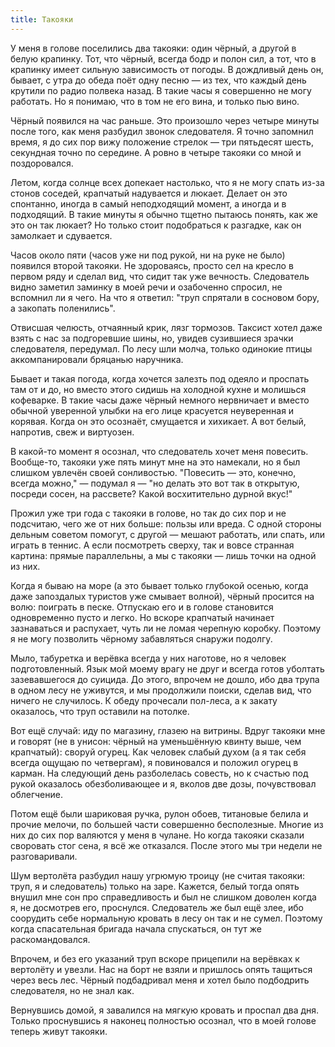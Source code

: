 ```yaml
---
title: Такояки
---
```


У меня в голове поселились два такояки: один чёрный, а другой в белую крапинку.
Тот, что чёрный, всегда бодр и полон сил, а тот, что в крапинку имеет сильную
зависимость от погоды. В дождливый день он, бывает, с утра до обеда поёт одну
песню — из тех, что каждый день крутили по радио полвека назад. В такие часы я
совершенно не могу работать. Но я понимаю, что в том не его вина, и только пью
вино.

Чёрный появился на час раньше. Это произошло через четыре минуты после того, как
меня разбудил звонок следователя. Я точно запомнил время, я до сих пор вижу
положение стрелок — три пятьдесят шесть, секундная точно по середине. А ровно в
четыре такояки со мной и поздоровался.

Летом, когда солнце всех допекает настолько, что я не могу спать из-за стонов
соседей, крапчатый надувается и люкает. Делает он это спонтанно, иногда в самый
неподходящий момент, а иногда и в подходящий. В такие минуты я обычно тщетно
пытаюсь понять, как же это он так люкает? Но только стоит подобраться к
разгадке, как он замолкает и сдувается.

Часов около пяти (часов уже ни под рукой, ни на руке не было) появился второй
такояки. Не здороваясь, просто сел на кресло в первом ряду и сделал вид, что
сидит так уже вечность. Следователь видно заметил заминку в моей речи и
озабоченно спросил, не вспомнил ли я чего. На что я ответил: "труп спрятали в
сосновом бору, а закопать поленились".

Отвисшая челюсть, отчаянный крик, лязг тормозов. Таксист хотел даже взять с нас
за подгоревшие шины, но, увидев сузившиеся зрачки следователя, передумал. По
лесу шли молча, только одинокие птицы аккомпанировали бряцанью наручника.

Бывает и такая погода, когда хочется залезть под одеяло и проспать там от и до,
но вместо этого сидишь на холодной кухне и молишься кофеварке. В такие часы даже
чёрный немного нервничает и вместо обычной уверенной улыбки на его лице
красуется неуверенная и корявая. Когда он это осознаёт, смущается и хихикает. А
вот белый, напротив, свеж и виртуозен.

В какой-то момент я осознал, что следователь хочет меня повесить. Вообще-то,
такояки уже пять минут мне на это намекали, но я был слишком увлечён своей
сонливостью. "Повесить — это, конечно, всегда можно," — подумал я — "но делать
это вот так в открытую, посреди сосен, на рассвете? Какой восхитительно дурной
вкус!"

Прожил уже три года с такояки в голове, но так до сих пор и не подсчитаю, чего
же от них больше: пользы или вреда. С одной стороны дельным советом помогут, с
другой — мешают работать, или спать, или играть в теннис. А если посмотреть
сверху, так и вовсе странная картина: прямые параллельны, а мы с такояки — лишь
точки на одной из них.

Когда я бываю на море (а это бывает только глубокой осенью, когда даже
запоздалых туристов уже смывает волной), чёрный просится на волю: поиграть в
песке. Отпускаю его и в голове становится одновременно пусто и легко. Но вскоре
крапчатый начинает зазнаваться и распухает, чуть ли не ломая черепную коробку.
Поэтому я не могу позволить чёрному забавляться снаружи подолгу.

Мыло, табуретка и верёвка всегда у них наготове, но я человек подготовленный.
Язык мой моему врагу не друг и всегда готов уболтать зазевавшегося до суицида.
До этого, впрочем не дошло, ибо два трупа в одном лесу не уживутся, и мы
продолжили поиски, сделав вид, что ничего не случилось. К обеду прочесали
пол-леса, а к закату оказалось, что труп оставили на потолке.

Вот ещё случай: иду по магазину, глазею на витрины. Вдруг такояки мне и говорят
(не в унисон: чёрный на уменьшённую квинту выше, чем крапчатый): своруй огурец.
Как человек слабый духом (а я так себя всегда ощущаю по четвергам), я
повиновался и положил огурец в карман. На следующий день разболелась совесть, но
к счастью под рукой оказалось обезболивающее и я, вколов две дозы, почувствовал
облегчение.

Потом ещё были шариковая ручка, рулон обоев, титановые белила и прочие мелочи,
по большей части совершенно бесполезные. Многие из них до сих пор валяются у
меня в чулане. Но когда такояки сказали своровать стог сена, я всё же отказался.
После этого мы три недели не разговаривали.

Шум вертолёта разбудил нашу угрюмую троицу (не считая такояки: труп, я и
следователь) только на заре. Кажется, белый тогда опять внушил мне сон про
справедливость и был не слишком доволен когда я, не досмотрев его, проснулся.
Следователь же был ещё злее, ибо соорудить себе нормальную кровать в лесу он так
и не сумел. Поэтому когда спасательная бригада начала спускаться, он тут же
раскомандовался.

Впрочем, и без его указаний труп вскоре прицепили на верёвках к вертолёту и
увезли. Нас на борт не взяли и пришлось опять тащиться через весь лес. Чёрный
подбадривал меня и хотел было подбодрить следователя, но не знал как.

Вернувшись домой, я завалился на мягкую кровать и проспал два дня. Только
проснувшись я наконец полностью осознал, что в моей голове теперь живут такояки.
